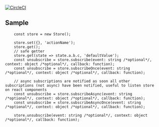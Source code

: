 [![CircleCI](https://circleci.com/gh/feliperohdee/smallorange-light-store.svg?style=svg)](https://circleci.com/gh/feliperohdee/smallorange-light-store)

## Sample

		const store = new Store();

		store.set({}, 'actionName');
		store.get();
		// safe getter
		store.get(state => state.a.b.c, 'defaultValue');
		const unsubscribe = store.subscribe(event: string /*optional*/, context: object /*optional*/, callback: function);
		const unsubscribe = store.subscribeOnce(event: string /*optional*/, context: object /*optional*/, callback: function);

		// async subscriptions are notified as soon all other subscriptions (not async) have been notified, useful to listen store on react components
		const unsubscribe = store.subscribeAsync(event: string /*optional*/, context: object /*optional*/, callback: function);
		const unsubscribe = store.subscribeAsyncOnce(event: string /*optional*/, context: object /*optional*/, callback: function);
		
		store.unsubscribe(event: string /*optional*/, context: object /*optional*/, callback: function);
